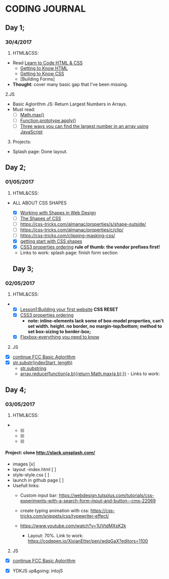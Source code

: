# CODING JOURNAL

## Day 1; 
### 30/4/2017

1. HTML&CSS:
* Read [Learn to Code HTML & CSS](http://learn.shayhowe.com/)
  * [Getting to Know HTML](http://learn.shayhowe.com/html-css/getting-to-know-html/) 
  * [Getting to Know CSS](http://learn.shayhowe.com/html-css/getting-to-know-css/)
  * [Building Forms]
* **Thought**: cover many basic gap that I've been missing. 

2.JS 
* Basic Aglorithm JS: Return Largest Numbers in Arrays.
* Must read: 
    * [ ] [Math.max()](https://developer.mozilla.org/en-US/docs/Web/JavaScript/Reference/Global_Objects/Math/max)
    * [ ] [Function.prototype.apply()](https://developer.mozilla.org/en-US/docs/Web/JavaScript/Reference/Global_Objects/Function/apply)
    * [ ] [Three ways you can find the largest number in an array using JavaScript](https://medium.freecodecamp.com/three-ways-to-return-largest-numbers-in-arrays-in-javascript-5d977baa80a1)
    
3. Projects:
* Splash page: Done layout. 

## Day 2; 
### 01/05/2017

1. HTML&CSS: 
  * ALL ABOUT CSS SHAPES
    - [x] [Working with Shapes in Web Design](https://css-tricks.com/working-with-shapes-in-web-design/)
    - [ ] [The Shapes of CSS](https://css-tricks.com/examples/ShapesOfCSS/)
    - [ ] https://css-tricks.com/almanac/properties/s/shape-outside/
    - [ ] https://css-tricks.com/almanac/properties/c/clip/
    - [ ] https://css-tricks.com/clipping-masking-css/
    - [x] [getting start with CSS shapes](https://www.html5rocks.com/en/tutorials/shapes/getting-started/)
    - [x] [CSS3 properties ordering](https://css-tricks.com/ordering-css3-properties/) **rule of thumb: the vendor prefixes first!**
    - Links to work: 
    splash page: finish form section
    
    ## Day 3; 
### 02/05/2017

1. HTML&CSS: 
  * 
    - [x] [Lesson1:Building your first website](http://learn.shayhowe.com/html-css/building-your-first-web-page/) **CSS RESET**
    - [x] [CSS3 properties ordering](http://learn.shayhowe.com/html-css/opening-the-box-model/)
        - **note: inline-elements lack some of box-model properties, can't set width. height. no border, no margin-top/bottom; method to set box-sizing to border-box;** 
    - [x] [Flexbox-everything you need to know](https://medium.freecodecamp.com/understanding-flexbox-everything-you-need-to-know-b4013d4dc9af)

2. JS
  - [x] [continue FCC Basic Aglorithm]()
  - [x] [str.substr(indexStart, length)](https://developer.mozilla.org/en-US/docs/Web/JavaScript/Reference/Global_Objects/String/substr)
      - [str.substring](https://developer.mozilla.org/en-US/docs/Web/JavaScript/Reference/Global_Objects/String/substring)
      - [array.reduce(function(a,b){return Math.max(a,b);})](https://developer.mozilla.org/en-US/docs/Web/JavaScript/Reference/Global_Objects/Array/Reduce)
            - Links to work: 

 ## Day 4; 
### 03/05/2017

1. HTML&CSS: 
  * 
    - [x] 
    - [x] 
    - [x] 
#### Project: clone http://slack.unsplash.com/

 - images [x]
 - layout -index.html [ ]
 - style-style.css [ ]
 - launch in github page [ ]
- Usefull links:
  - Custom input bar: https://webdesign.tutsplus.com/tutorials/css-experiments-with-a-search-form-input-and-button--cms-22069
  - create typing animation with css: https://css-tricks.com/snippets/css/typewriter-effect/
  - https://www.youtube.com/watch?v=1UVtdMXsK2k
    
    
      - Layout: 70%. Link to work: https://codepen.io/XixianEtter/pen/wdqGaX?editors=1100
      
    

2. JS
  - [x] [continue FCC Basic Aglorithm]()
  - [x] YDKJS up&going: intojS 
  


